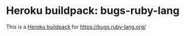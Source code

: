 Heroku buildpack: bugs-ruby-lang
=======================

This is a [Heroku buildpack](http://devcenter.heroku.com/articles/buildpacks) for https://bugs.ruby-lang.org/
